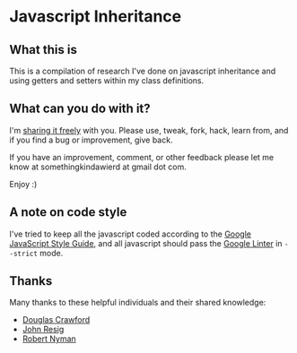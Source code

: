Javascript Inheritance
======================

What this is
------------

This is a compilation of research I've done on javascript inheritance and using
getters and setters within my class definitions.

What can you do with it?
------------------------

I'm [sharing it freely](http://unlicense.org/) with you. Please use, tweak,
fork, hack, learn from, and if you find a bug or improvement, give back.

If you have an improvement, comment, or other feedback please let me know at
somethingkindawierd at gmail dot com.

Enjoy :)

A note on code style
--------------------

I've tried to keep all the javascript coded according to the
[Google JavaScript Style Guide](http://bit.ly/bQ1NKf), and all javascript
should pass the [Google Linter](http://bit.ly/gjslint) in `--strict` mode.

Thanks
------

Many thanks to these helpful individuals and their shared knowledge:

*   [Douglas Crawford](http://bit.ly/crawford-inheritance)
*   [John Resig](http://bit.ly/resig-js-gs-2007)
*   [Robert Nyman](http://bit.ly/nyman-js-gs-2009)